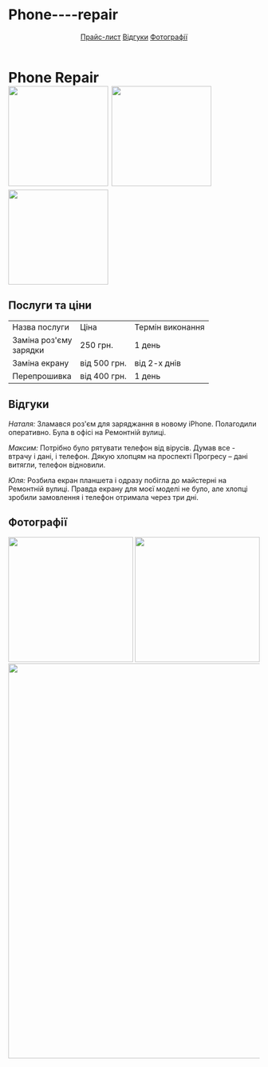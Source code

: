 # Phone----repair
<html>
         <header>
            <title> Ремонт телефонів </title>
            <link rel="stylesheet" href="style.css"/>
            <a href="#price">Прайс-лист</a> <a href="#reviews">Відгуки</a> <a href="#photos">Фотографії</a>
        </header>
        <body>
        <main>
            <h1>Phone Repair<br/><img src="/uploads/2020/11/soldering-5117508_1280_0_1605278553.png" width="200px"/> <img src="/uploads/2020/11/tool-145376_1280_0_1605278554.png" width="200px"/> <img src="/uploads/2020/11/guy-1424911_1280_0_1605278554.png" width="200px" height="190px"/></h1>
            <h2 id="price">Послуги та ціни</h2>
            <table>
                <tr>
                    <td>Назва послуги</td>
                    <td>Ціна</td>
                    <td>Термін виконання</td>
                </tr>
                <tr>
                    <td>Заміна роз'єму <br/>зарядки</td>
                    <td>250 грн.</td>
                    <td>1 день</td>
                </tr>
                <tr>
                    <td>Заміна екрану</td>
                    <td>від 500 грн.</td>
                    <td>від 2-х днів</td>
                </tr>
                <tr>
                    <td>Перепрошивка</td>
                    <td>від 400 грн.</td>
                    <td>1 день</td>
                </tr>
            </table>
            <h2 id="reviews">Відгуки</h2>
            <p><i>Наталя: </i>Зламався роз'єм для заряджання в новому iPhone. Полагодили оперативно. Була в офісі на Ремонтній вулиці.</p>
            <p><i>Максим: </i>Потрібно було рятувати телефон від вірусів. Думав все - втрачу і дані, і телефон. Дякую хлопцям на проспекті Прогресу – дані витягли, телефон відновили.</p>
            <p><i>Юля: </i>Розбила екран планшета і одразу побігла до майстерні на Ремонтній вулиці. Правда екрану для моєї моделі не було, але хлопці зробили замовлення і телефон отримала через три дні.</p>
            <h2 id="photos">Фотографії</h2>
            <img src="/uploads/2020/11/broken-3653897_1920_0_1605280313.jpg" height="250px"/> <img src="/uploads/2020/11/mobile-phone-2510529_1920_0_1605280314.jpg" height="250px"/><br/>
            <img src="/uploads/2020/11/mobile-phone-4381895_1920_0_1605280472.jpg" width="790px"/>
        </main>
    </body>
</html>
